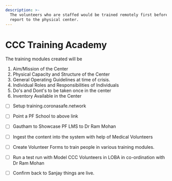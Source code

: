 ```yaml
---
description: >-
  The volunteers who are staffed would be trained remotely first before they
  report to the physical center.
---
```


# CCC Training Academy

The training modules created will be

1. Aim/Mission of the Center
2. Physical Capacity and Structure of the Center
3. General Operating Guidelines at time of crisis.
4. Individual Roles and Responsibilities of Individuals
5. Do's and Dont's to be taken once in the center
6. Inventory Available in the Center

* [ ] Setup training.coronasafe.network 
* [ ] Point a PF School to above link
* [ ] Gautham to Showcase PF LMS to Dr Ram Mohan
* [ ] Ingest the content into the system with help of Medical Volunteers
* [ ] Create Volunteer Forms to train people in various training modules.
* [ ] Run a test run with Model CCC Volunteers in LOBA in co-ordination with Dr Ram Mohan
* [ ] Confirm back to Sanjay things are live.



